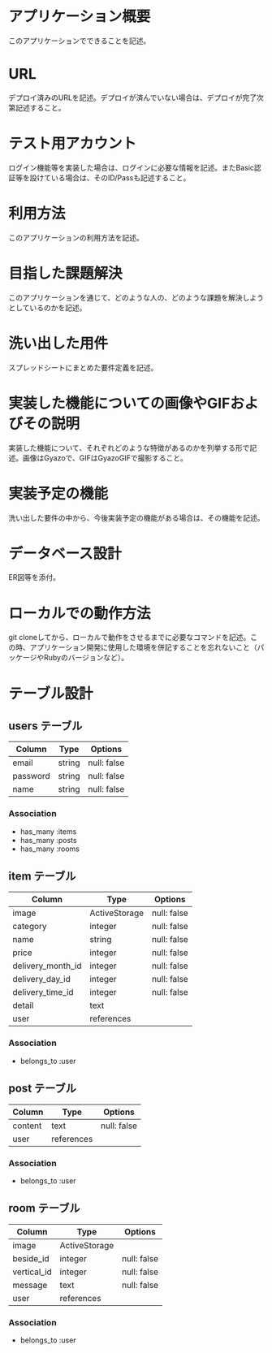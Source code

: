 # アプリケーション概要
このアプリケーションでできることを記述。

# URL
デプロイ済みのURLを記述。デプロイが済んでいない場合は、デプロイが完了次第記述すること。

# テスト用アカウント
ログイン機能等を実装した場合は、ログインに必要な情報を記述。またBasic認証等を設けている場合は、そのID/Passも記述すること。

# 利用方法
このアプリケーションの利用方法を記述。

# 目指した課題解決
このアプリケーションを通じて、どのような人の、どのような課題を解決しようとしているのかを記述。

# 洗い出した用件
スプレッドシートにまとめた要件定義を記述。

# 実装した機能についての画像やGIFおよびその説明
実装した機能について、それぞれどのような特徴があるのかを列挙する形で記述。画像はGyazoで、GIFはGyazoGIFで撮影すること。

# 実装予定の機能
洗い出した要件の中から、今後実装予定の機能がある場合は、その機能を記述。

# データベース設計
ER図等を添付。

# ローカルでの動作方法
git cloneしてから、ローカルで動作をさせるまでに必要なコマンドを記述。この時、アプリケーション開発に使用した環境を併記することを忘れないこと（パッケージやRubyのバージョンなど）。

# テーブル設計

## users テーブル

| Column     | Type   | Options     |
| ---------  | ------ | ----------- |
| email      | string | null: false |
| password   | string | null: false |
| name       | string | null: false |

### Association

- has_many :items
- has_many :posts
- has_many :rooms


## item テーブル

| Column            | Type          | Options     |
| ----------------- | ------------- | ----------- |
| image             | ActiveStorage | null: false |
| category          | integer       | null: false |
| name              | string        | null: false |
| price             | integer       | null: false |
| delivery_month_id | integer       | null: false |
| delivery_day_id   | integer       | null: false |
| delivery_time_id  | integer       | null: false |
| detail            | text          |             |
| user              | references    |             |

### Association

- belongs_to :user


## post テーブル

| Column            | Type          | Options     |
| ----------------- | ------------- | ----------- |
| content           | text          | null: false |
| user              | references    |             |

### Association

- belongs_to :user


## room テーブル

| Column            | Type          | Options     |
| ----------------- | ------------- | ----------- |
| image             | ActiveStorage |             |
| beside_id         | integer       | null: false |
| vertical_id       | integer       | null: false |
| message           | text          | null: false |
| user              | references    |             |

### Association

- belongs_to :user

